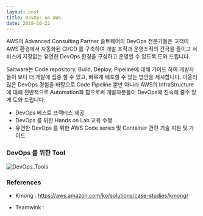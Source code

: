 ```yaml
---
layout: post
title: DevOps on AWS
date: 2019-10-22
---
```




AWS의 Advanced Consulting Partner 솔트웨어의 DevOps 전문가들은 고객이 AWS 환경에서 자동화된 CI/CD 를 구축하여 개발 조직과 운영조직의 간극을 줄이고 서비스에 지장없는 유연한 DevOps 환경을 구성하고 운영할 수 있도록 도와 드립니다.

Saltware는 Code repository, Build, Deploy, Pipeline에 대해 가이드 하여 개발자들이 보다 더 개발에 집중 할 수 있고, 빠르게 배포할 수 있는 방안을 제시합니다. 아울러 많은 DevOps 경험을 바탕으로 Code Pipeline 뿐만 아니라 AWS의 InfraStructure에 대해 전반적으로 Automation화 함으로써 개발자분들이 DevOps에 친숙해 줄수 있게 도와 드립니다.


- DevOps 베스트 프랙티스 제공
- DevOps 를 위한 Hands on Lab 교육 수행
- 유연한 DevOps 를 위한 AWS Code series 및 Container 관련 기술 지원 및 가이드



### DevOps 를 위한 Tool

![DevOps_Tools](https://user-images.githubusercontent.com/29446742/67265214-2b721e80-f4e8-11e9-94f0-ffa254ee3700.png)


### References 

- Kmong :  https://aws.amazon.com/ko/solutions/case-studies/kmong/ 
  
- Teamwink :
